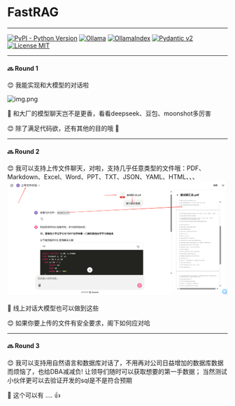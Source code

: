 # FastRAG
___

[![PyPI - Python Version](https://img.shields.io/badge/python-3.11%203.12-brightgreen)](https://www.python.org/)
[![Ollama](https://img.shields.io/badge/Ollama-0.5.11-red)](https://ollama.com/)
[![OllamaIndex](https://img.shields.io/badge/OllamaIndex-0.7.0-red)](https://docs.llamaindex.ai/en/stable/examples/)
[![Pydantic v2](https://img.shields.io/endpoint?url=https://raw.githubusercontent.com/pydantic/pydantic/main/docs/badge/v2.json)](https://pydantic.dev)
[![License MIT](https://img.shields.io/github/license/docling-project/docling)](https://opensource.org/licenses/MIT)

___
#### 🔜 Round 1
😊 我能实现和大模型的对话啦

![img.png](../fastRAG/statics/img.png)

🤖 和大厂的模型聊天岂不是更香，看看deepseek、豆包、moonshot多厉害

😊 除了满足代码欲，还有其他的目的哦 🚀

___
#### 🔜 Round 2
😊 我可以支持上传文件聊天，对啦，支持几乎任意类型的文件哦：PDF、Markdown、Excel、Word、PPT、TXT、JSON、YAML、HTML、、、
![img_4.png](statics/img_4.png)

🤖 线上对话大模型也可以做到这些

😊 如果你要上传的文件有安全要求，阁下如何应对哈

___
#### 🔜 Round 3
😊 我可以支持用自然语言和数据库对话了，不用再对公司日益增加的数据库数据而烦恼了，也给DBA减减负! 
让领导们随时可以获取想要的第一手数据；
当然测试小伙伴更可以去验证开发的sql是不是符合预期

🤖 这个可以有 .... 👍
